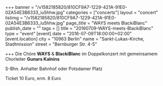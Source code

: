 +++
banner = "/v1582185820/810CF9A7-1229-421A-91E0-02A54E3B6333_iu5hhw.jpg"
categories = ["concerts"]
layout = "concert"
listimg = "/v1582185820/810CF9A7-1229-421A-91E0-02A54E3B6333_iu5hhw.jpg"
page_title = "WAYS meets BlackiBlanc"
publish_date = ""
tags = []
title = "20160709-WAYS-meets-BlackiBlanc"
type = "event"
[event]
date = "2016-07-09T18:00:00+02:00"
[event.location]
city = "10963 Berlin"
name = "Sankt-Lukas-Kirche, Stadtmission"
street = "Bernburger Str. 4-5"

+++
Die Chöre **WAYS** & **BlackiBlanc** im Doppelkonzert mit gemeinsamem Chorleiter **Gunars Kalnins**

S-Bhn. Anhalter Bahnhof oder Potsdamer Platz

Ticket 10 Euro, erm. 8 Euro